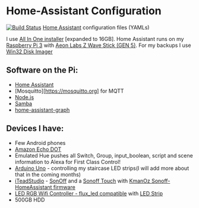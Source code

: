 # Home-Assistant Configuration
[![Build Status](https://travis-ci.org/Chariyski/Home-Assistant-Configuration.svg?branch=master)](https://travis-ci.org/CCOSTAN/Home-AssistantConfig)
[Home Assistant](https://home-assistant.io/) configuration files (YAMLs)

I use [All In One installer](https://home-assistant.io/getting-started/installation-raspberry-pi-all-in-one/) [expanded to 16GB].
Home Assistant runs on my [Raspberry Pi 3](http://amzn.to/2e3DOBY) with [Aeon Labs Z Wave Stick (GEN 5)](http://amzn.to/2eAiAP0).
For my backups I use [Win32 Disk Imager](https://sourceforge.net/projects/win32diskimager/)

## Software on the Pi:
* [Home Assistant](https://home-assistant.io/)
* [Mosquitto][https://mosquitto.org] for MQTT
* [Node.js](https://nodejs.org/en/)
* [Samba](https://www.samba.org)
* [home-assistant-graph](https://github.com/happyleavesaoc/home-assistant-graph)

## Devices I have:
* Few Android phones
* [Amazon Echo DOT](http://amzn.to/2e3vHFQ)
* Emulated Hue pushes all Switch, Group, input_boolean, script and scene information to Alexa for First Class Control!
* [Arduino Uno](https://www.arduino.cc/en/Main/ArduinoBoardUno) - controlling my staircase LED strips(I will add more about that in the coming months)
* [iTeadStudio](https://www.itead.cc/) - [SonOff](https://www.itead.cc/sonoff-wifi-wireless-switch.html) and a [Sonoff Touch](https://www.itead.cc/smart-home/sonoff-touch.html) with [KmanOz Sonoff-HomeAssistant firmware](https://github.com/KmanOz/Sonoff-HomeAssistant)
* [LED RGB Wifi Controller - flux_led compatible](http://www.ebay.com/itm/162256436781?_trksid=p2057872.m2749.l2649&var=461234460265&ssPageName=STRK%3AMEBIDX%3AIT) with [LED Strip](http://www.ebay.com/itm/252333606816?_trksid=p2057872.m2749.l2649&var=551178409173&ssPageName=STRK%3AMEBIDX%3AIT)
* 500GB HDD

